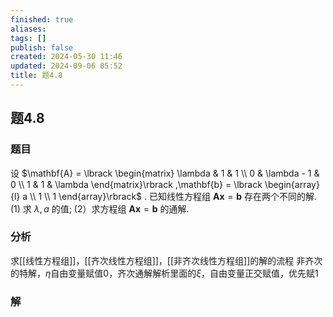 ```yaml
---
finished: true
aliases: 
tags: []
publish: false
created: 2024-05-30 11:46
updated: 2024-09-06 05:52
title: 题4.8
---
```

## 题4.8
### 题目
设 $\mathbf{A} = \lbrack  \begin{matrix} \lambda & 1 & 1 \\  0 & \lambda  - 1 & 0 \\  1 & 1 & \lambda  \end{matrix}\rbrack  ,\mathbf{b} = \lbrack  \begin{array}{l} a \\  1 \\  1 \end{array}\rbrack$ . 已知线性方程组 $\mathbf{{Ax}} = \mathbf{b}$ 存在两个不同的解.
(1) 求 $\lambda ,a$ 的值;
(2）求方程组 $\mathbf{{Ax}} = \mathbf{b}$ 的通解.
### 分析
求[[线性方程组]]，[[齐次线性方程组]]，[[非齐次线性方程组]]的解的流程
非齐次的特解，$\eta$自由变量赋值0，齐次通解解析里面的$\xi$，自由变量正交赋值，优先赋1
### 解
